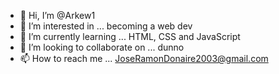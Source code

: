 - 👋 Hi, I’m @Arkew1
- 👀 I’m interested in ... becoming a web dev
- 🌱 I’m currently learning ... HTML, CSS and JavaScript
- 💞️ I’m looking to collaborate on ... dunno
- 📫 How to reach me ... JoseRamonDonaire2003@gmail.com

<!---
Arkew1/Arkew1 is a ✨ special ✨ repository because its `README.md` (this file) appears on your GitHub profile.
You can click the Preview link to take a look at your changes.
--->

